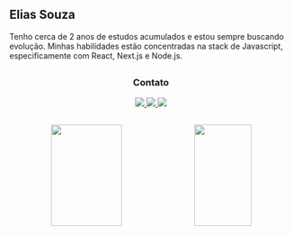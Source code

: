 ## Elias Souza
Tenho cerca de 2 anos de estudos acumulados e estou sempre buscando evolução. Minhas habilidades estão concentradas na stack de Javascript, especificamente com React, Next.js e Node.js.
<div align="center">

##

### Contato
   <a href="https://www.instagram.com/eliasnsz/" target="_blank">
    <img src="https://img.shields.io/badge/Instagram-E4405F?style=for-the-badge&logo=instagram&logoColor=white">
  </a>
  <a href="https://www.linkedin.com/in/elias-souza-522a95242/" target="_blank">
    <img src="https://img.shields.io/badge/LinkedIn-0077B5?style=for-the-badge&logo=linkedin&logoColor=white">
  </a>
  <a href="https://www.youtube.com/channel/UCy1RdDqSPBUV2X3gnI6--HA" target="_blank">
    <img src="https://img.shields.io/badge/YouTube-FF0000?style=for-the-badge&logo=youtube&logoColor=white">
  </a>

##

  <img width="50%" height="180px" src="https://github-readme-stats.vercel.app/api?username=eliasnsz&&show_icons=true&theme=omni">
  <img width="45%" height="180px" src="https://github-readme-stats.vercel.app/api/top-langs/?username=eliasnsz&layout=compact&theme=omni">
</div>



